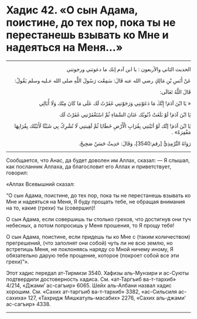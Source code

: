 <h1 class="hadith-header">Хадис 42. «О сын Адама, поистине, до тех пор, пока ты не перестанешь взывать ко Мне и надеяться на Меня…» </h1>

<hr>

<p class="arabic-text" dir="rtl">
الحديث الثاني والأربعون :
يا ابن آدم إنك ما دعوتني ورجوتني
</p>

<p class="arabic-text" dir="rtl">
عَنْ أَنَسِ بْنِ مَالِكٍ رضي الله عنه قَالَ: سَمِعْت رَسُولَ اللَّهِ صلى الله عـليه وسلم يَقُولُ: 
</p>

<p class="arabic-text" dir="rtl">
قَالَ اللَّهُ تَعَالَى:
</p>

<p class="arabic-text" dir="rtl">
 « يَا ابْنَ آدَمَ! إِنَّكَ مَا دَعَوْتنِي وَرَجَوْتنِي غَفَرْتُ لَك عَلَى مَا كَانَ مِنْك وَلَا أُبَالِي
</p>

<p class="arabic-text" dir="rtl">
يَا ابْنَ آدَمَ! لَوْ بَلَغَتْ ذُنُوبُك عَنَانَ السَّمَاءِ ثُمَّ اسْتَغْفَرْتنِي غَفَرْتُ لَك
</p>

<p class="arabic-text" dir="rtl">
 يَا ابْنَ آدَمَ! إنَّك لَوْ أتَيْتنِي بِقُرَابِ الْأَرْضِ خَطَايَا ثُمَّ لَقِيتنِي لَا تُشْرِكُ بِي شَيْئًا لَأَتَيْتُك بِقُرَابِهَا مَغْفِرَةً» . 
</p>

<p class="arabic-subtext" dir="rtl">
رَوَاهُ التِّرْمِذِيُّ [رقم:3540]، وَقَالَ: حَدِيثٌ حَسَنٌ صَحِيحٌ. 
</p>

<hr>

<p class="russian-text">
Сообщается, что Анас, да будет доволен им Аллах, сказал: — Я слышал, как посланник Аллаха, да благословит его Аллах и приветствует, говорил: 
</p>

<p class="russian-text">
«Аллах Всевышний сказал: 
</p>

<p class="russian-text">
“О сын Адама, поистине, до тех пор, пока ты не перестанешь взывать ко Мне и надеяться на Меня, Я буду прощать тебе, не обращая внимания на то, какие (грехи) ты (совершил)! 
</p>

<p class="russian-text">
О сын Адама, если совершишь ты столько грехов, что достигнув они туч небесных, а потом попросишь у Меня прошения, то Я прощу тебя! 
</p>

<p class="russian-text">
О сын Адама, поистине, если придешь ты ко Мне с (таким количеством) прегрешений, (что заполнят они собой) чуть ли не всю землю, но встретишь Меня, не поклоняясь наряду со Мной ничему иному, Я обязательно дарую тебе прощение, которое (покроет собой все эти грехи)”».
</p>

<p class="russian-subtext">
Этот хадис передал ат-Тирмизи 3540. Хафизы аль-Мунзири и ас-Суюты подтвердили достоверность хадиса. См. «ат-Таргъиб ва-т-тархиб» 4/214, «Джами’ ас-сагъир» 6065. Шейх аль-Албани назвал хадис хорошим. См. «Сахих ат-таргъиб ва-т-тархиб» 3382, «ас-Сильсиля ас-сахиха» 127, «Тахридж Мишкатуль-масабих» 2276, «Сахих аль-джами’ ас-сагъир» 4338.
</p>

<hr class="endline">